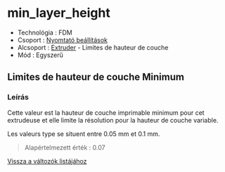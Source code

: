 # min\_layer\_height

* Technológia : FDM
* Csoport : [Nyomtató beállítások](../../beallitasok/printer_settings.md)
* Alcsoport : [Extruder](../../beallitasok/printer_settings.md#extrudeuse) - Limites de hauteur de couche
* Mód : Egyszerű

## Limites de hauteur de couche Minimum

### Leírás

Cette valeur est la hauteur de couche imprimable minimum pour cet extrudeuse et elle limite la résolution pour la hauteur de couche variable.

Les valeurs type se situent entre 0.05 mm et 0.1 mm.

> Alapértelmezett érték : 0.07

[Vissza a változók listájához](../../variable_list)

